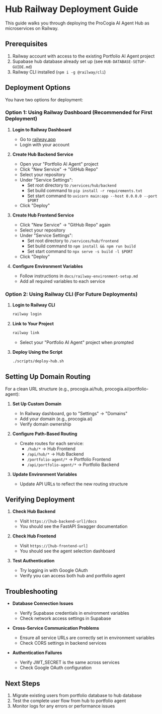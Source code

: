 # Hub Railway Deployment Guide

This guide walks you through deploying the ProCogia AI Agent Hub as microservices on Railway.

## Prerequisites

1. Railway account with access to the existing Portfolio AI Agent project
2. Supabase hub database already set up (see `HUB-DATABASE-SETUP-GUIDE.md`)
3. Railway CLI installed (`npm i -g @railway/cli`)

## Deployment Options

You have two options for deployment:

### Option 1: Using Railway Dashboard (Recommended for First Deployment)

1. **Login to Railway Dashboard**
   - Go to [railway.app](https://railway.app)
   - Login with your account

2. **Create Hub Backend Service**
   - Open your "Portfolio AI Agent" project
   - Click "New Service" → "GitHub Repo"
   - Select your repository
   - Under "Service Settings":
     - Set root directory to `/services/hub/backend`
     - Set build command to `pip install -r requirements.txt`
     - Set start command to `uvicorn main:app --host 0.0.0.0 --port $PORT`
   - Click "Deploy"

3. **Create Hub Frontend Service**
   - Click "New Service" → "GitHub Repo" again
   - Select your repository
   - Under "Service Settings":
     - Set root directory to `/services/hub/frontend`
     - Set build command to `npm install && npm run build`
     - Set start command to `npx serve -s build -l $PORT`
   - Click "Deploy"

4. **Configure Environment Variables**
   - Follow instructions in `docs/railway-environment-setup.md`
   - Add all required variables to each service

### Option 2: Using Railway CLI (For Future Deployments)

1. **Login to Railway CLI**
   ```bash
   railway login
   ```

2. **Link to Your Project**
   ```bash
   railway link
   ```
   - Select your "Portfolio AI Agent" project when prompted

3. **Deploy Using the Script**
   ```bash
   ./scripts/deploy-hub.sh
   ```

## Setting Up Domain Routing

For a clean URL structure (e.g., procogia.ai/hub, procogia.ai/portfolio-agent):

1. **Set Up Custom Domain**
   - In Railway dashboard, go to "Settings" → "Domains"
   - Add your domain (e.g., procogia.ai)
   - Verify domain ownership

2. **Configure Path-Based Routing**
   - Create routes for each service:
     - `/hub/*` → Hub Frontend
     - `/api/hub/*` → Hub Backend
     - `/portfolio-agent/*` → Portfolio Frontend
     - `/api/portfolio-agent/*` → Portfolio Backend

3. **Update Environment Variables**
   - Update API URLs to reflect the new routing structure

## Verifying Deployment

1. **Check Hub Backend**
   - Visit `https://[hub-backend-url]/docs`
   - You should see the FastAPI Swagger documentation

2. **Check Hub Frontend**
   - Visit `https://[hub-frontend-url]`
   - You should see the agent selection dashboard

3. **Test Authentication**
   - Try logging in with Google OAuth
   - Verify you can access both hub and portfolio agent

## Troubleshooting

- **Database Connection Issues**
  - Verify Supabase credentials in environment variables
  - Check network access settings in Supabase

- **Cross-Service Communication Problems**
  - Ensure all service URLs are correctly set in environment variables
  - Check CORS settings in backend services

- **Authentication Failures**
  - Verify JWT_SECRET is the same across services
  - Check Google OAuth configuration

## Next Steps

1. Migrate existing users from portfolio database to hub database
2. Test the complete user flow from hub to portfolio agent
3. Monitor logs for any errors or performance issues 